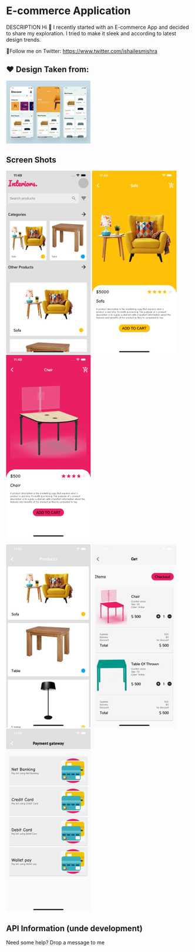 # E-commerce Application

DESCRIPTION
Hi 👋 I recently started with an E-commerce App and decided to share my exploration. I tried to make it sleek and according to latest design trends.

🥇Follow me on Twitter:
https://www.twitter.com/ishailesmishra

## ❤ ️Design Taken from:

<img src="assets/srcn/design.png" width=230>

## Screen Shots

<img src="assets/srcn/one.png" width=230> <img src="assets/srcn/two.png" width=230> <img src="assets/srcn/three.png" width=230>  

<img src="assets/srcn/four.png" width=230> <img src="assets/srcn/five.png" width=230> <img src="assets/srcn/six.png" width=230>

## API Information (unde development)

Need some help? Drop a message to me
